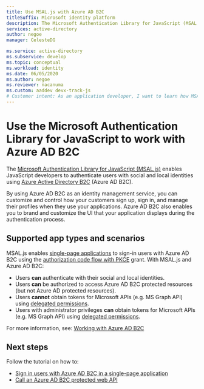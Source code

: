 ```yaml
---
title: Use MSAL.js with Azure AD B2C
titleSuffix: Microsoft identity platform
description: The Microsoft Authentication Library for JavaScript (MSAL.js) enables applications to work with Azure AD B2C and acquire tokens to call secured web APIs. These web APIs can be Microsoft Graph, other Microsoft APIs, web APIs from others, or your own web API.
services: active-directory
author: negoe
manager: CelesteDG

ms.service: active-directory
ms.subservice: develop
ms.topic: conceptual
ms.workload: identity
ms.date: 06/05/2020
ms.author: negoe
ms.reviewer: nacanuma
ms.custom: aaddev devx-track-js
# Customer intent: As an application developer, I want to learn how MSAL.js can be used with Azure AD B2C for authentication and authorization in my organization's web apps and web APIs that my customers log in to and use.
---
```


# Use the Microsoft Authentication Library for JavaScript to work with Azure AD B2C

The [Microsoft Authentication Library for JavaScript (MSAL.js)](https://github.com/AzureAD/microsoft-authentication-library-for-js) enables JavaScript developers to authenticate users with social and local identities using [Azure Active Directory B2C](../../active-directory-b2c/overview.md) (Azure AD B2C).

By using Azure AD B2C as an identity management service, you can customize and control how your customers sign up, sign in, and manage their profiles when they use your applications. Azure AD B2C also enables you to brand and customize the UI that your application displays during the authentication process.

## Supported app types and scenarios

MSAL.js enables [single-page applications](../../active-directory-b2c/application-types.md#single-page-applications) to sign-in users with Azure AD B2C using the [authorization code flow with PKCE](../../active-directory-b2c/authorization-code-flow.md) grant. With MSAL.js and Azure AD B2C:

- Users **can** authenticate with their social and local identities.
- Users **can** be authorized to access Azure AD B2C protected resources (but not Azure AD protected resources).
- Users **cannot** obtain tokens for Microsoft APIs (e.g. MS Graph API) using [delegated permissions](./v2-permissions-and-consent.md#permission-types).
- Users with administrator privileges **can** obtain tokens for Microsoft APIs (e.g. MS Graph API) using [delegated permissions](./v2-permissions-and-consent.md#permission-types).

For more information, see: [Working with Azure AD B2C](https://github.com/AzureAD/microsoft-authentication-library-for-js/blob/dev/lib/msal-browser/docs/working-with-b2c.md)

## Next steps

Follow the tutorial on how to:

- [Sign in users with Azure AD B2C in a single-page application](../../active-directory-b2c/tutorial-single-page-app.md)
- [Call an Azure AD B2C protected web API](../../active-directory-b2c/tutorial-single-page-app-webapi.md)